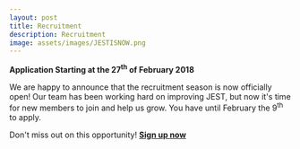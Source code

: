 ```yaml
---
layout: post
title: Recruitment
description: Recruitment
image: assets/images/JESTISNOW.png
---
```

**Application Starting at the 27<sup>th</sup> of February 2018**

We are happy to announce that the recruitment season is now officially open!
Our team has been working hard on improving JEST, but now it's time for new members to join and help us grow. You have until February the 9<sup>th</sup> to apply.

Don't miss out on this opportunity!
[**Sign up now**](https://jestrecrutamento.typeform.com/to/o7sMmA)
<meta http-equiv="X-FRAME-OPTIONS" content="ALLOW">


